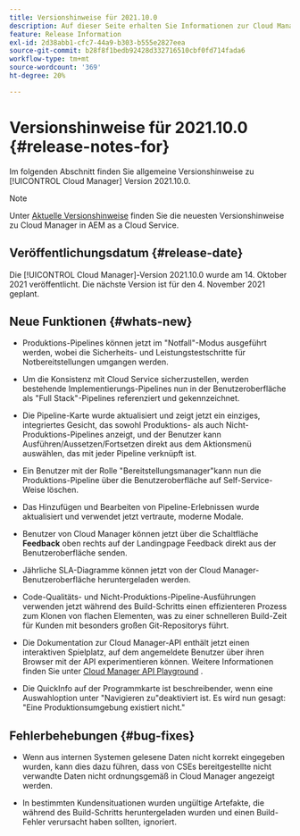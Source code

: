 ```yaml
---
title: Versionshinweise für 2021.10.0
description: Auf dieser Seite erhalten Sie Informationen zur Cloud Manager-Version 2021.10.0
feature: Release Information
exl-id: 2d38abb1-cfc7-44a9-b303-b555e2827eea
source-git-commit: b28f8f1bedb92428d332716510cbf0fd714fada6
workflow-type: tm+mt
source-wordcount: '369'
ht-degree: 20%

---
```


# Versionshinweise für 2021.10.0 {#release-notes-for}

Im folgenden Abschnitt finden Sie allgemeine Versionshinweise zu [!UICONTROL Cloud Manager] Version 2021.10.0.

>[!NOTE]
>Unter [Aktuelle Versionshinweise](https://experienceleague.adobe.com/docs/experience-manager-cloud-service/onboarding/getting-access/release-notes-cloud-manager/release-notes-cm-current.html?lang=de#getting-access) finden Sie die neuesten Versionshinweise zu Cloud Manager in AEM as a Cloud Service.

## Veröffentlichungsdatum {#release-date}

Die [!UICONTROL Cloud Manager]-Version 2021.10.0 wurde am 14. Oktober 2021 veröffentlicht.
Die nächste Version ist für den 4. November 2021 geplant.

## Neue Funktionen {#whats-new}

* Produktions-Pipelines können jetzt im &quot;Notfall&quot;-Modus ausgeführt werden, wobei die Sicherheits- und Leistungstestschritte für Notbereitstellungen umgangen werden.

* Um die Konsistenz mit Cloud Service sicherzustellen, werden bestehende Implementierungs-Pipelines nun in der Benutzeroberfläche als &quot;Full Stack&quot;-Pipelines referenziert und gekennzeichnet.

* Die Pipeline-Karte wurde aktualisiert und zeigt jetzt ein einziges, integriertes Gesicht, das sowohl Produktions- als auch Nicht-Produktions-Pipelines anzeigt, und der Benutzer kann Ausführen/Aussetzen/Fortsetzen direkt aus dem Aktionsmenü auswählen, das mit jeder Pipeline verknüpft ist.

* Ein Benutzer mit der Rolle &quot;Bereitstellungsmanager&quot;kann nun die Produktions-Pipeline über die Benutzeroberfläche auf Self-Service-Weise löschen.

* Das Hinzufügen und Bearbeiten von Pipeline-Erlebnissen wurde aktualisiert und verwendet jetzt vertraute, moderne Modale.

* Benutzer von Cloud Manager können jetzt über die Schaltfläche **Feedback** oben rechts auf der Landingpage Feedback direkt aus der Benutzeroberfläche senden.

* Jährliche SLA-Diagramme können jetzt von der Cloud Manager-Benutzeroberfläche heruntergeladen werden.

* Code-Qualitäts- und Nicht-Produktions-Pipeline-Ausführungen verwenden jetzt während des Build-Schritts einen effizienteren Prozess zum Klonen von flachen Elementen, was zu einer schnelleren Build-Zeit für Kunden mit besonders großen Git-Repositorys führt.

* Die Dokumentation zur Cloud Manager-API enthält jetzt einen interaktiven Spielplatz, auf dem angemeldete Benutzer über ihren Browser mit der API experimentieren können. Weitere Informationen finden Sie unter [Cloud Manager API Playground](https://www.adobe.io/experience-cloud/cloud-manager/reference/playground/) .

* Die QuickInfo auf der Programmkarte ist beschreibender, wenn eine Auswahloption unter &quot;Navigieren zu&quot;deaktiviert ist. Es wird nun gesagt: &quot;Eine Produktionsumgebung existiert nicht.&quot;


## Fehlerbehebungen {#bug-fixes}

* Wenn aus internen Systemen gelesene Daten nicht korrekt eingegeben wurden, kann dies dazu führen, dass von CSEs bereitgestellte nicht verwandte Daten nicht ordnungsgemäß in Cloud Manager angezeigt werden.

* In bestimmten Kundensituationen wurden ungültige Artefakte, die während des Build-Schritts heruntergeladen wurden und einen Build-Fehler verursacht haben sollten, ignoriert.
